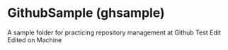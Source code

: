 # GithubSample (ghsample)
A sample folder for practicing repository management at Github
Test Edit
Edited on Machine